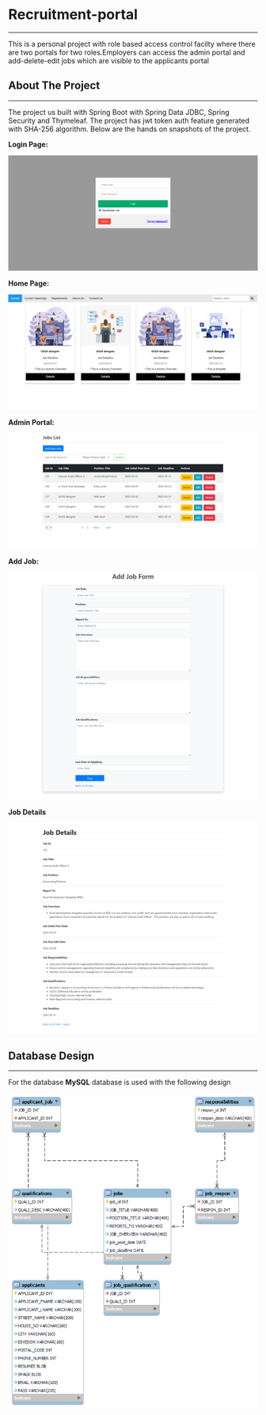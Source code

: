 # Recruitment-portal
***
This is a personal project with role based access control facilty where there are two portals for two roles.Employers can access the admin portal and add-delete-edit jobs which are visible to the applicants portal
    
## About The Project
***
The project us built with Spring Boot with Spring Data JDBC, Spring Security and Thymeleaf.
The project has jwt token auth feature generated with SHA-256 algorithm. Below are the hands on snapshots of the project.

**Login Page:**

![Login Page](readmeImg/login.PNG)

**Home Page:**

![Home](readmeImg/home.PNG)

**Admin Portal:**

![Admin Portal](readmeImg/admin.PNG)

**Add Job:**

![Add Job](readmeImg/addjob.PNG)

**Job Details**

![Job Details](readmeImg/jobdetails.png)

## Database Design
***
For the database **MySQL** database is used with the following design

![Database EER](readmeImg/reccruitment_portal_schema_eer.PNG)
